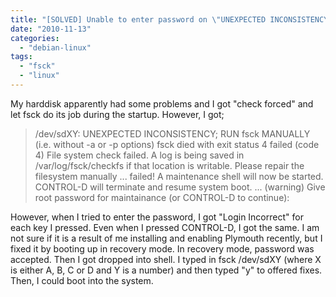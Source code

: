 ```yaml
---
title: "[SOLVED] Unable to enter password on \"UNEXPECTED INCONSISTENCY; RUN fsck MANUALLY\" in Debian Squeeze Testing"
date: "2010-11-13"
categories: 
  - "debian-linux"
tags: 
  - "fsck"
  - "linux"
---
```


My harddisk apparently had some problems and I got "check forced" and let fsck do its job during the startup. However, I got;

> /dev/sdXY: UNEXPECTED INCONSISTENCY; RUN fsck MANUALLY (i.e. without -a or -p options) fsck died with exit status 4 failed (code 4) File system check failed. A log is being saved in /var/log/fsck/checkfs if that location is writable. Please repair the filesystem manually ... failed! A maintenance shell will now be started. CONTROL-D will terminate and resume system boot. ... (warning) Give root password for maintainance (or CONTROL-D to continue):

However, when I tried to enter the password, I got "Login Incorrect" for each key I pressed. Even when I pressed CONTROL-D, I got the same. I am not sure if it is a result of me installing and enabling Plymouth recently, but I fixed it by booting up in recovery mode. In recovery mode, password was accepted. Then I got dropped into shell. I typed in fsck /dev/sdXY (where X is either A, B, C or D and Y is a number) and then typed "y" to offered fixes. Then, I could boot into the system.
